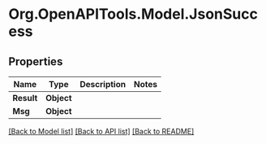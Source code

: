 
# Org.OpenAPITools.Model.JsonSuccess

## Properties

Name | Type | Description | Notes
------------ | ------------- | ------------- | -------------
**Result** | **Object** |  | 
**Msg** | **Object** |  | 

[[Back to Model list]](../README.md#documentation-for-models)
[[Back to API list]](../README.md#documentation-for-api-endpoints)
[[Back to README]](../README.md)

